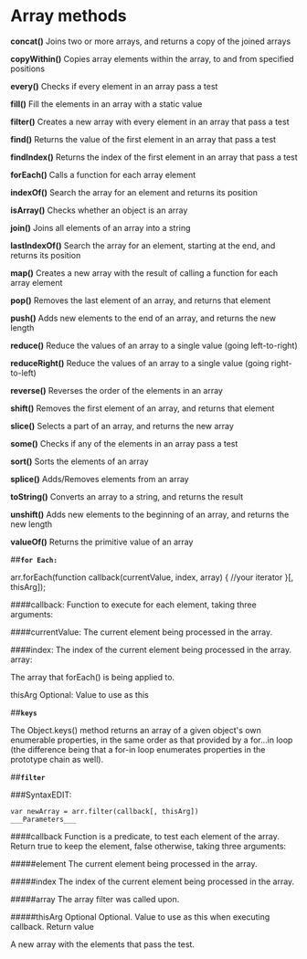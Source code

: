 # Array methods

**concat()**
Joins two or more arrays, and returns a copy of the joined arrays

**copyWithin()** 
Copies array elements within the array, to and from specified positions

**every()**
Checks if every element in an array pass a test

**fill()** 
Fill the elements in an array with a static value

**filter()** 
Creates a new array with every element in an array that pass a test

**find()** 
Returns the value of the first element in an array that pass a test

**findIndex()**
Returns the index of the first element in an array that pass a test

**forEach()**
Calls a function for each array element

**indexOf()**
Search the array for an element and returns its position

**isArray()**
Checks whether an object is an array

**join()** 
Joins all elements of an array into a string

**lastIndexOf()**
Search the array for an element, starting at the end, and returns its position

**map()**
Creates a new array with the result of calling a function for each array element

**pop()**
Removes the last element of an array, and returns that element

**push()**
Adds new elements to the end of an array, and returns the new length

**reduce()**
Reduce the values of an array to a single value (going left-to-right)

**reduceRight()**
Reduce the values of an array to a single value (going right-to-left)

**reverse()** Reverses the order of the elements in an array

**shift()** Removes the first element of an array, and returns that element

**slice()**
Selects a part of an array, and returns the new array

**some()**
Checks if any of the elements in an array pass a test

**sort()**
Sorts the elements of an array

**splice()**
Adds/Removes elements from an array

**toString()**
Converts an array to a string, and returns the result

**unshift()**
Adds new elements to the beginning of an array, and returns the 
new length

**valueOf()** Returns the primitive value of an array




##__`for Each:`__

arr.forEach(function callback(currentValue, index, array) {
    //your iterator
}[, thisArg]);

####callback:
Function to execute for each element, taking three arguments:

####currentValue:
The current element being processed in the array.

####index:
The index of the current element being processed in the array.
array:

The array that forEach() is being applied to.

thisArg Optional:
Value to use as this

##__`keys`__

The Object.keys() method returns an array of a given object's
own enumerable properties, in the same order as that provided
by a for...in loop (the difference being that a for-in loop
enumerates properties in the prototype chain as well).


##__`filter`__

###SyntaxEDIT:

```
var newArray = arr.filter(callback[, thisArg])
___Parameters___
```

####callback
Function is a predicate, to test each element of the array. Return true to keep the element, false otherwise, taking three arguments:

#####element
The current element being processed in the array.

#####index
The index of the current element being processed in the array.

#####array
The array filter was called upon.

#####thisArg Optional
Optional. Value to use as this when executing callback.
Return value

A new array with the elements that pass the test.